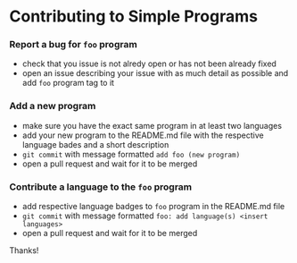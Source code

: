 # Contributing to Simple Programs

### Report a bug for `foo` program

* check that you issue is not alredy open or has not been already fixed
* open an issue describing your issue with as much detail as possible and add `foo` program tag to it

### Add a new program 

* make sure you have the exact same program in at least two languages
* add your new program to the README.md file with the respective language bades and a short description
* `git commit` with message formatted `add foo (new program)`
* open a pull request and wait for it to be merged

### Contribute a language to the `foo` program

* add respective language badges to `foo` program in the README.md file
* `git commit` with message formatted `foo: add language(s) <insert languages>`
* open a pull request and wait for it to be merged

Thanks!
